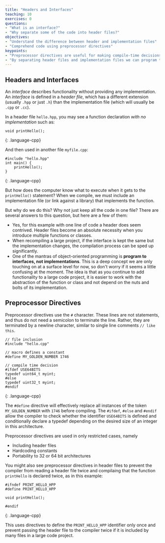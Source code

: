 ```yaml
---
title: "Headers and Interfaces"
teaching: 10
exercises: 0
questions:
- "What is an interface?"
- "Why separate some of the code into header files?"
objectives:
- "Understand the difference between header and implementation files"
- "Comprehend code using preprocessor directives"
keypoints:
- "Preprocessor directives are useful for making compile-time decisions"
- "By separating header files and implementation files we can program to interfaces, not implementations."
---
```


## Headers and Interfaces

An *interface* describes functionality without providing any implementation.  An *interface* is defined in a *header file*, which has a different extension (usually `.hpp` or just `.h`) than the implementation file (which will usually be `.cpp` or `.cc`).

In a header file `hello.hpp`, you may see a function declaration *with no implementation* such as:
~~~
void printHello();
~~~
{: .language-cpp}

And then used in another file `myfile.cpp`:
~~~
#include "hello.hpp"
int main() {
    printHello();
}
~~~
{: .language-cpp}

But how does the computer know what to execute when it gets to the `printHello()` statement?  When we compile, we must include an implementation file (or link against a library) that implements the function.

But why do we do this?  Why not just keep all the code in one file?  There are several answers to this question, but here are a few of them:
* Yes, for this example with one line of code a header does seem contrived.  Header files become an absolute necessity when you introduce multiple functions or classes.
* When recompiling a large project, if the interface is kept the same but the implementation changes, the compilation process can be sped up significantly.
* One of the mantras of object-oriented programming is **program to interfaces, not implementations**.  This is a deep concept we are only touching on at a surface level for now, so don't worry if it seems a little confusing at the moment.  The idea is that as you continue to add functionality to a large code project, it is easier to work with the abstraction of the function or class and not depend on the nuts and bolts of its implementation.

## Preprocessor Directives

Preprocessor directives use the `#` character.  These lines are not statements, and thus do not need a semicolon to terminate the line.  Rather, they are terminated by a newline character, similar to single line comments `// like this`.

~~~
// file inclusion
#include "hello.cpp"

// macro defines a constant
#define MY_GOLDEN_NUMBER 1746

// compile time decision
#ifdef USE64BITS
typedef uint64_t myint;
#else
typedef uint32_t myint;
#endif
~~~
{: .language-cpp}

The `#define` directive will effectively replace all instances of the token `MY_GOLDEN_NUMBER` with `1746` before compiling.  The `#ifdef`, `#else` and `#endif` allow the compiler to check whether the identifier `USE64BITS` is defined and conditionally declare a typedef depending on the desired size of an integer in this architecture.

Preprocessor directives are used in only restricted cases, namely
* Including header files
* Hardcoding constants
* Portability to 32 or 64 bit architectures

You might also see preprocessor directives in header files to prevent the compiler from reading a header file twice and compilaing that the function `printHello` is declared twice, as in this example:

~~~
#ifndef PRINT_HELLO_HPP
#define PRINT_HELLO_HPP

void printHello();

#endif
~~~
{: .language-cpp}

This uses directives to define the `PRINT_HELLO_HPP` identifier only once and prevent passing the header file to the compiler twice if it is included by many files in a large code project.